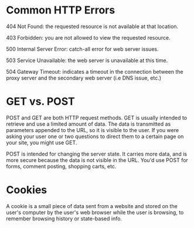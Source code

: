 # Common HTTP Errors

404 Not Found: the requested resource is not available at that location.

403 Forbidden: you are not allowed to view the requested resource.

500 Internal Server Error: catch-all error for web server issues.

503 Service Unavailable: the web server is unavailable at this time.

504 Gateway Timeout: indicates a timeout in the connection between the proxy server and the secondary web server (i.e DNS issue, etc.)

# GET vs. POST

POST and GET are both HTTP request methods. GET is usually intended to retrieve and use a limited amount of data. The data is transmitted as parameters appended to the URL, so it is visible to the user. If you were asking your user one or two questions to direct them to a certain page on your site, you might use GET.

POST is intended for changing the server state. It carries more data, and is more secure because the data is not visible in the URL.  You'd use POST for forms, comment posting, shopping carts, etc.

# Cookies

A cookie is a small piece of data sent from a website and stored on the user's computer by the user's web browser while the user is browsing, to remember browsing history or state-based info.



